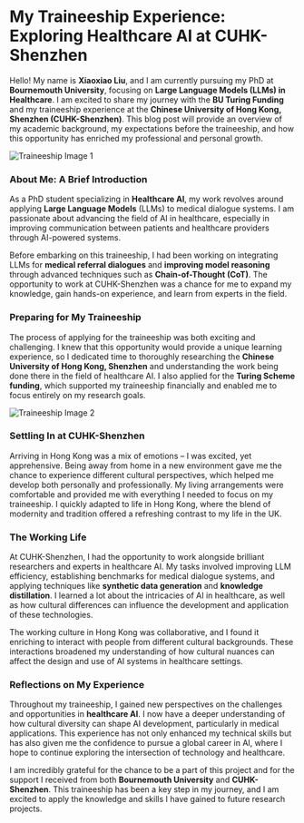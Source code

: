 # My Traineeship Experience: Exploring Healthcare AI at CUHK-Shenzhen

Hello! My name is **Xiaoxiao Liu**, and I am currently pursuing my PhD at **Bournemouth University**, focusing on **Large Language Models (LLMs) in Healthcare**. I am excited to share my journey with the **BU Turing Funding** and my traineeship experience at the **Chinese University of Hong Kong, Shenzhen (CUHK-Shenzhen)**. This blog post will provide an overview of my academic background, my expectations before the traineeship, and how this opportunity has enriched my professional and personal growth.

![Traineeship Image 1](file-YTCTfsdr1mphAT1SxZhNK2)

### About Me: A Brief Introduction

As a PhD student specializing in **Healthcare AI**, my work revolves around applying **Large Language Models** (LLMs) to medical dialogue systems. I am passionate about advancing the field of AI in healthcare, especially in improving communication between patients and healthcare providers through AI-powered systems. 

Before embarking on this traineeship, I had been working on integrating LLMs for **medical referral dialogues** and **improving model reasoning** through advanced techniques such as **Chain-of-Thought (CoT)**. The opportunity to work at CUHK-Shenzhen was a chance for me to expand my knowledge, gain hands-on experience, and learn from experts in the field.

### Preparing for My Traineeship

The process of applying for the traineeship was both exciting and challenging. I knew that this opportunity would provide a unique learning experience, so I dedicated time to thoroughly researching the **Chinese University of Hong Kong, Shenzhen** and understanding the work being done there in the field of healthcare AI. I also applied for the **Turing Scheme funding**, which supported my traineeship financially and enabled me to focus entirely on my research goals.

![Traineeship Image 2](file-DhSm9TuajpoaxizBoyiK6B)

### Settling In at CUHK-Shenzhen

Arriving in Hong Kong was a mix of emotions – I was excited, yet apprehensive. Being away from home in a new environment gave me the chance to experience different cultural perspectives, which helped me develop both personally and professionally. My living arrangements were comfortable and provided me with everything I needed to focus on my traineeship. I quickly adapted to life in Hong Kong, where the blend of modernity and tradition offered a refreshing contrast to my life in the UK.

### The Working Life

At CUHK-Shenzhen, I had the opportunity to work alongside brilliant researchers and experts in healthcare AI. My tasks involved improving LLM efficiency, establishing benchmarks for medical dialogue systems, and applying techniques like **synthetic data generation** and **knowledge distillation**. I learned a lot about the intricacies of AI in healthcare, as well as how cultural differences can influence the development and application of these technologies.

The working culture in Hong Kong was collaborative, and I found it enriching to interact with people from different cultural backgrounds. These interactions broadened my understanding of how cultural nuances can affect the design and use of AI systems in healthcare settings.

### Reflections on My Experience

Throughout my traineeship, I gained new perspectives on the challenges and opportunities in **healthcare AI**. I now have a deeper understanding of how cultural diversity can shape AI development, particularly in medical applications. This experience has not only enhanced my technical skills but has also given me the confidence to pursue a global career in AI, where I hope to continue exploring the intersection of technology and healthcare.

I am incredibly grateful for the chance to be a part of this project and for the support I received from both **Bournemouth University** and **CUHK-Shenzhen**. This traineeship has been a key step in my journey, and I am excited to apply the knowledge and skills I have gained to future research projects.
